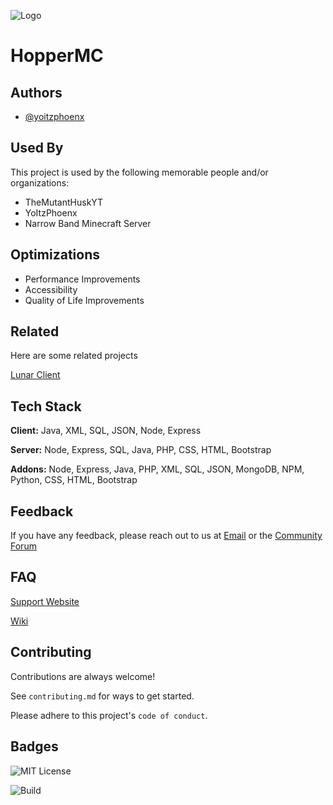 
![Logo](https://media.discordapp.net/attachments/1115607515456086117/1163205123737145427/hoopper_nobg_50-removebg-preview.png)
# HopperMC

## Authors

- [@yoitzphoenx](https://www.github.com/yoitzphoenx)


## Used By

This project is used by the following memorable people and/or organizations:

- TheMutantHuskYT
- YoItzPhoenx
- Narrow Band Minecraft Server


## Optimizations

- Performance Improvements
- Accessibility
- Quality of Life Improvements


## Related

Here are some related projects

[Lunar Client](https://github.com/LunarClient)



## Tech Stack

**Client:** Java, XML, SQL, JSON, Node, Express

**Server:** Node, Express, SQL, Java, PHP, CSS, HTML, Bootstrap

**Addons:** Node, Express, Java, PHP, XML, SQL, JSON, MongoDB, NPM, Python, CSS, HTML, Bootstrap


## Feedback

If you have any feedback, please reach out to us at [Email](mailto:feedback@hoppermc.xyz) or the [Community Forum](community.hoppermc.xyz)


## FAQ

[Support Website](support.hoppermc.xyz)

[Wiki](wiki.hoppermc.xyz)


## Contributing

Contributions are always welcome!

See `contributing.md` for ways to get started.

Please adhere to this project's `code of conduct`.


## Badges

![MIT License](https://img.shields.io/badge/License-MIT-green.svg)

![Build](https://img.shields.io/badge/build-passing-brightgreen)
